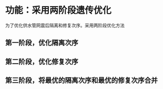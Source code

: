 # 功能：采用两阶段遗传优化

为了优化供水管网震后隔离和修复次序。采用两阶段优化方法

## 第一阶段，优化隔离次序

## 第二阶段，优化修复次序

## 第三阶段，将最优的隔离次序和最优的修复次序合并
